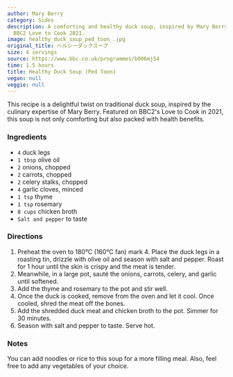 ```yaml
---
author: Mary Berry
category: Sides
description: A comforting and healthy duck soup, inspired by Mary Berry's recipe from
  BBC2 Love to Cook 2021.
image: healthy_duck_soup_ped_toon_.jpg
original_title: ヘルシーダックスープ
size: 4 servings
source: https://www.bbc.co.uk/programmes/b006mj54
time: 1.5 hours
title: Healthy Duck Soup (Ped Toon)
vegan: null
veggie: null
---
```

This recipe is a delightful twist on traditional duck soup, inspired by the culinary expertise of Mary Berry. Featured on BBC2's Love to Cook in 2021, this soup is not only comforting but also packed with health benefits.

### Ingredients

* `4` duck legs
* `1 tbsp` olive oil
* `2` onions, chopped
* `2` carrots, chopped
* `2` celery stalks, chopped
* `4` garlic cloves, minced
* `1 tsp` thyme
* `1 tsp` rosemary
* `8 cups` chicken broth
* `Salt and pepper` to taste

### Directions

1. Preheat the oven to 180°C (160°C fan) mark 4. Place the duck legs in a roasting tin, drizzle with olive oil and season with salt and pepper. Roast for 1 hour until the skin is crispy and the meat is tender.
2. Meanwhile, in a large pot, sauté the onions, carrots, celery, and garlic until softened.
3. Add the thyme and rosemary to the pot and stir well.
4. Once the duck is cooked, remove from the oven and let it cool. Once cooled, shred the meat off the bones.
5. Add the shredded duck meat and chicken broth to the pot. Simmer for 30 minutes.
6. Season with salt and pepper to taste. Serve hot.

### Notes

You can add noodles or rice to this soup for a more filling meal. Also, feel free to add any vegetables of your choice.